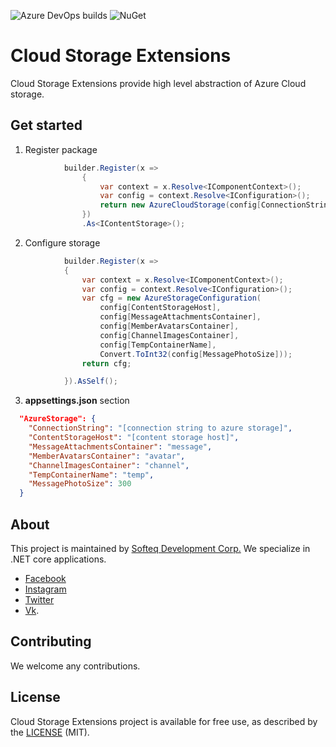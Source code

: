 ![Azure DevOps builds](https://dev.azure.com/eugenypetlakh/cloudstorage.extension/_apis/build/status/Softeq.cloudstorage.extension?branchName=master)
![NuGet](https://img.shields.io/nuget/v/Softeq.CloudStorage.Extension.svg)

# Cloud Storage Extensions

Cloud Storage Extensions provide high level abstraction of Azure Cloud storage. 

## Get started
1. Register package
``` csharp
            builder.Register(x =>
                {
                    var context = x.Resolve<IComponentContext>();
                    var config = context.Resolve<IConfiguration>();
                    return new AzureCloudStorage(config[ConnectionString]);
                })
                .As<IContentStorage>();
```
2. Configure storage
```csharp
            builder.Register(x =>
            {
                var context = x.Resolve<IComponentContext>();
                var config = context.Resolve<IConfiguration>();
                var cfg = new AzureStorageConfiguration(
                    config[ContentStorageHost],
                    config[MessageAttachmentsContainer],
                    config[MemberAvatarsContainer],
                    config[ChannelImagesContainer],
                    config[TempContainerName],
                    Convert.ToInt32(config[MessagePhotoSize]));
                return cfg;

            }).AsSelf();
```
3.  **appsettings.json** section
```json
  "AzureStorage": {
    "ConnectionString": "[connection string to azure storage]",
    "ContentStorageHost": "[content storage host]",
    "MessageAttachmentsContainer": "message",
    "MemberAvatarsContainer": "avatar",
    "ChannelImagesContainer": "channel",
    "TempContainerName": "temp",
    "MessagePhotoSize": 300
  }
```

## About

This project is maintained by [Softeq Development Corp.](https://www.softeq.com/)
We specialize in .NET core applications.

 - [Facebook](https://web.facebook.com/Softeq.by/)
 - [Instagram](https://www.instagram.com/softeq/)
 - [Twitter](https://twitter.com/Softeq)
 - [Vk](https://vk.com/club21079655).

## Contributing

We welcome any contributions.

## License

Cloud Storage Extensions project is available for free use, as described by the [LICENSE](/LICENSE) (MIT).
